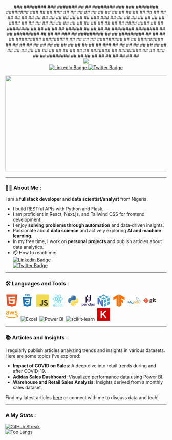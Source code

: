 <div id="header" align="center">
  <div> 
       ###    ########     ###     #######  ##    ## ########       ###              ###    ########  ########     ###    ##     ##    ###    ##     ## 
  ## ##   ##     ##   ## ##   ##     ##  ##  ##  ##            ## ##            ## ##   ##     ## ##     ##   ## ##   ##     ##   ## ##   ###   ### 
 ##   ##  ##     ##  ##   ##  ##     ##   ####   ##           ##   ##          ##   ##  ##     ## ##     ##  ##   ##  ##     ##  ##   ##  #### #### 
##     ## ########  ##     ## ##     ##    ##    ######      ##     ##        ##     ## ########  ########  ##     ## ######### ##     ## ## ### ## 
######### ##   ##   ######### ##     ##    ##    ##          #########        ######### ##     ## ##   ##   ######### ##     ## ######### ##     ## 
##     ## ##    ##  ##     ## ##     ##    ##    ##          ##     ## ###    ##     ## ##     ## ##    ##  ##     ## ##     ## ##     ## ##     ## 
##     ## ##     ## ##     ##  #######     ##    ########    ##     ## ###    ##     ## ########  ##     ## ##     ## ##     ## ##     ## ##     ## 

  </div>
  <img src="https://media.giphy.com/media/M9gbBd9nbDrOTu1Mqx/giphy.gif" width="100"/>
  <div id="badges">
    <a href="https://linkedin.com/in/araoye-abraham-dev">
      <img src="https://img.shields.io/badge/LinkedIn-blue?style=for-the-badge&logo=linkedin&logoColor=white" alt="LinkedIn Badge"/>
    </a>
    <a href="https://twitter.com/Abgikcodez">
      <img src="https://img.shields.io/badge/Twitter-blue?style=for-the-badge&logo=twitter&logoColor=white" alt="Twitter Badge"/>
    </a>
    <br/>
    <img src="https://komarev.com/ghpvc/?username=abrokinla&style=flat-square&color=blue" alt=""/>
  </div>
</div>

<div align="center">
  <img src="https://media.giphy.com/media/dWesBcTLavkZuG35MI/giphy.gif" width="600" height="300">
</div>

---

### :man_technologist: About Me :

I am a **fullstack developer and data scientist/analyst** from Nigeria.  
- I build RESTful APIs with Python and Flask.  
- I am proficient in React, Next.js, and Tailwind CSS for frontend development.
- I enjoy **solving problems through automation** and data-driven insights.  
- Passionate about **data science** and actively exploring **AI and machine learning**.  
- In my free time, I work on **personal projects** and publish articles about data analytics.  
- :mailbox: How to reach me:  
  [![Linkedin Badge](https://img.shields.io/badge/-LinkedIn-blue?style=flat&logo=Linkedin&logoColor=white)](https://www.linkedin.com/in/araoye-abraham-dev)  
  [![Twitter Badge](https://img.shields.io/badge/Twitter-blue?style=flat&logo=twitter&logoColor=white)](https://twitter.com/Abgikcodez)  

---

### :hammer_and_wrench: Languages and Tools :

<div>
  <img src="https://github.com/devicons/devicon/blob/master/icons/html5/html5-original.svg" title="HTML5" alt="HTML" width="40" height="40"/>&nbsp;
  <img src="https://github.com/devicons/devicon/blob/master/icons/css3/css3-plain-wordmark.svg" title="CSS3" alt="CSS" width="40" height="40"/>&nbsp;
  <img src="https://github.com/devicons/devicon/blob/master/icons/javascript/javascript-original.svg" title="JavaScript" alt="JavaScript" width="40" height="40"/>&nbsp;
  <img src="https://github.com/devicons/devicon/blob/master/icons/react/react-original-wordmark.svg" title="React" alt="React" width="40" height="40"/>&nbsp;
  <img src="https://github.com/devicons/devicon/blob/master/icons/python/python-original.svg" title="Python" alt="Python" width="40" height="40"/>&nbsp;
  <img src="https://github.com/devicons/devicon/blob/master/icons/pandas/pandas-original-wordmark.svg" title="Pandas" alt="Pandas" width="40" height="40"/>&nbsp;
  <img src="https://github.com/devicons/devicon/blob/master/icons/numpy/numpy-original.svg" title="NumPy" alt="NumPy" width="40" height="40"/>&nbsp;
  <img src="https://github.com/devicons/devicon/blob/master/icons/tensorflow/tensorflow-original.svg" title="TensorFlow" alt="TensorFlow" width="40" height="40"/>&nbsp;
  <img src="https://github.com/devicons/devicon/blob/master/icons/mysql/mysql-original-wordmark.svg" title="MySQL" alt="SQL" width="40" height="40"/>&nbsp;
  <img src="https://github.com/devicons/devicon/blob/master/icons/git/git-original-wordmark.svg" title="Git" alt="Git" width="40" height="40"/>&nbsp;
  <img src="https://github.com/devicons/devicon/blob/master/icons/amazonwebservices/amazonwebservices-plain-wordmark.svg" title="AWS" alt="AWS" width="40" height="40"/>&nbsp;
  <img src="https://img.icons8.com/color/48/000000/microsoft-excel-2019.png" title="Excel" alt="Excel" width="40" height="40"/>&nbsp;
  <img src="https://img.icons8.com/color/48/000000/power-bi.png" title="Power BI" alt="Power BI" width="40" height="40"/>&nbsp;
  <img src="https://github.com/devicons/devicon/blob/master/icons/scikit-learn/scikit-learn-original-wordmark.svg" title="scikit-learn" alt="scikit-learn" width="40" height="40"/>&nbsp;
  <img src="https://github.com/devicons/devicon/blob/master/icons/keras/keras-original.svg" title="Keras" alt="Keras" width="40" height="40"/>
</div>

---

### :books: Articles and Insights :

I regularly publish articles analyzing trends and insights in various datasets. Here are some topics I've explored:  
- **Impact of COVID on Sales**: A deep dive into retail trends during and after COVID-19.  
- **Adidas Sales Dashboard**: Visualized performance data using Power BI.  
- **Warehouse and Retail Sales Analysis**: Insights derived from a monthly sales dataset.  

Find my latest articles [here](https://medium.com/@abrokinla/unlocking-sales-insight-a-deep-dive-into-2020-warehouse-retail-trends-4b919eea0791) or connect with me to discuss data and tech!

---

### :fire: My Stats :

[![GitHub Streak](http://github-readme-streak-stats.herokuapp.com?user=abrokinla&theme=dark&background=000000)](https://git.io/streak-stats)  
[![Top Langs](https://github-readme-stats.vercel.app/api/top-langs/?username=abrokinla&layout=compact&theme=vision-friendly-dark)](https://github.com/anuraghazra/github-readme-stats)
